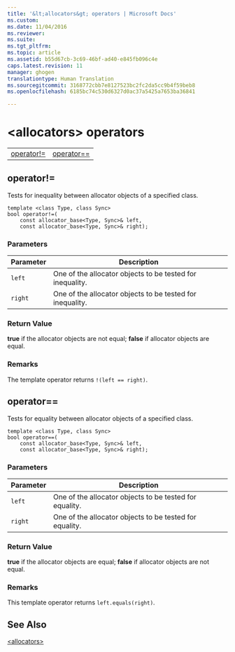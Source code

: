 ```yaml
---
title: '&lt;allocators&gt; operators | Microsoft Docs'
ms.custom: 
ms.date: 11/04/2016
ms.reviewer: 
ms.suite: 
ms.tgt_pltfrm: 
ms.topic: article
ms.assetid: b55d67cb-3c69-46bf-ad40-e845fb096c4e
caps.latest.revision: 11
manager: ghogen
translationtype: Human Translation
ms.sourcegitcommit: 3168772cbb7e8127523bc2fc2da5cc9b4f59beb8
ms.openlocfilehash: 6185bc74c530d6327d0ac37a5425a7653ba36841

---
```

# &lt;allocators&gt; operators
|||  
|-|-|  
|[operator!=](#operator_neq)|[operator==](#operator_eq_eq)|  
  
##  <a name="operator_neq"></a>  operator!=  
 Tests for inequality between allocator objects of a specified class.  
  
```
template <class Type, class Sync>  
bool operator!=(
    const allocator_base<Type, Sync>& left,
    const allocator_base<Type, Sync>& right);
```  
  
### Parameters  
  
|Parameter|Description|  
|---------------|-----------------|  
|`left`|One of the allocator objects to be tested for inequality.|  
|`right`|One of the allocator objects to be tested for inequality.|  
  
### Return Value  
 **true** if the allocator objects are not equal; **false** if allocator objects are equal.  
  
### Remarks  
 The template operator returns `!(left == right)`.  
  
##  <a name="operator_eq_eq"></a>  operator==  
 Tests for equality between allocator objects of a specified class.  
  
```
template <class Type, class Sync>  
bool operator==(
    const allocator_base<Type, Sync>& left,
    const allocator_base<Type, Sync>& right);
```  
  
### Parameters  
  
|Parameter|Description|  
|---------------|-----------------|  
|`left`|One of the allocator objects to be tested for equality.|  
|`right`|One of the allocator objects to be tested for equality.|  
  
### Return Value  
 **true** if the allocator objects are equal; **false** if allocator objects are not equal.  
  
### Remarks  
 This template operator returns `left.equals(right)`.  
  
## See Also  
 [\<allocators>](../standard-library/allocators-header.md)






<!--HONumber=Jan17_HO1-->


